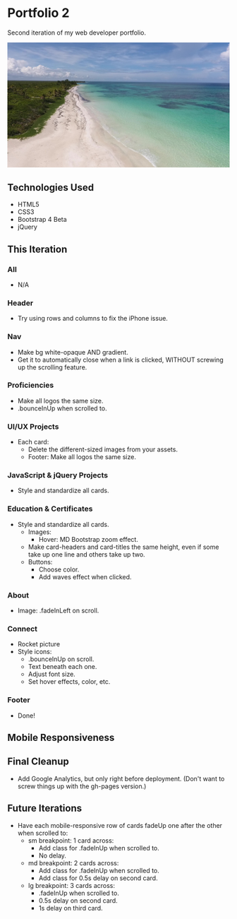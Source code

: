 # Portfolio 2

Second iteration of my web developer portfolio.

![Todd Croak-Falen | Web Developer](https://github.com/toddcf/portfolio2/blob/master/assets/img/bg/tropical.jpg "Todd Croak-Falen | Web Developer")

## Technologies Used

- HTML5
- CSS3
- Bootstrap 4 Beta
- jQuery

## This Iteration

### All

- N/A

### Header

- Try using rows and columns to fix the iPhone issue.

### Nav

- Make bg white-opaque AND gradient.
- Get it to automatically close when a link is clicked, WITHOUT screwing up the scrolling feature.

### Proficiencies

- Make all logos the same size.
- .bounceInUp when scrolled to.

### UI/UX Projects

- Each card:
  - Delete the different-sized images from your assets.
  - Footer: Make all logos the same size.

### JavaScript & jQuery Projects

- Style and standardize all cards.

### Education & Certificates

- Style and standardize all cards.
	- Images:
		- Hover: MD Bootstrap zoom effect.
	- Make card-headers and card-titles the same height, even if some take up one line and others take up two.
	- Buttons:
		- Choose color.
		- Add waves effect when clicked.

### About

- Image: .fadeInLeft on scroll.

### Connect

- Rocket picture
- Style icons:
	- .bounceInUp on scroll.
	- Text beneath each one.
	- Adjust font size.
	- Set hover effects, color, etc.

### Footer

- Done!

## Mobile Responsiveness

## Final Cleanup

- Add Google Analytics, but only right before deployment. (Don't want to screw things up with the gh-pages version.)

## Future Iterations

- Have each mobile-responsive row of cards fadeUp one after the other when scrolled to:
	- sm breakpoint: 1 card across:
	  - Add class for .fadeInUp when scrolled to.
	  - No delay.
	- md breakpoint: 2 cards across:
	  - Add class for .fadeInUp when scrolled to.
	  - Add class for 0.5s delay on second card.
	- lg breakpoint: 3 cards across:
	  - .fadeInUp when scrolled to.
	  - 0.5s delay on second card.
	  - 1s delay on third card.